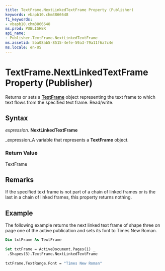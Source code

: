```yaml
---
title: TextFrame.NextLinkedTextFrame Property (Publisher)
keywords: vbapb10.chm3866648
f1_keywords:
- vbapb10.chm3866648
ms.prod: PUBLISHER
api_name:
- Publisher.TextFrame.NextLinkedTextFrame
ms.assetid: 5ba08ab5-8515-4efe-59a3-79a11f6a7c4e
ms.locale: en-US
---
```



# TextFrame.NextLinkedTextFrame Property (Publisher)

Returns or sets a  **[TextFrame](textframe-object-publisher.md)** object representing the text frame to which text flows from the specified text frame. Read/write.


## Syntax

 _expression_. **NextLinkedTextFrame**

 _expression_A variable that represents a  **TextFrame** object.


### Return Value

TextFrame


## Remarks

If the specified text frame is not part of a chain of linked frames or is the last in a chain of linked frames, this property returns nothing.


## Example

The following example returns the next linked text frame of shape three on page one of the active publication and sets its font to Times New Roman.


```vb
Dim txtFrame As TextFrame 
 
Set txtFrame = ActiveDocument.Pages(1) _ 
 .Shapes(3).TextFrame.NextLinkedTextFrame 
 
txtFrame.TextRange.Font = "Times New Roman"
```


